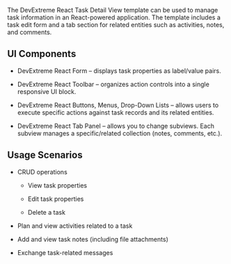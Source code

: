 The DevExtreme React Task Detail View template can be used to manage task information in an React-powered application. The template includes a task edit form and a tab section for related entities such as activities, notes, and comments. 

## UI Components  

- DevExtreme React Form – displays task properties as label/value pairs. 

- DevExtreme React Toolbar – organizes action controls into a single responsive UI block. 

- DevExtreme React Buttons, Menus, Drop-Down Lists – allows users to execute specific actions against task records and its related entities.  

- DevExtreme React Tab Panel – allows you to change subviews. Each subview manages a specific/related collection (notes, comments, etc.). 

## Usage Scenarios 

- CRUD operations 

    - View task properties 

    - Edit task properties 

    - Delete a task 

- Plan and view activities related to a task 

- Add and view task notes (including file attachments) 

- Exchange task-related messages  